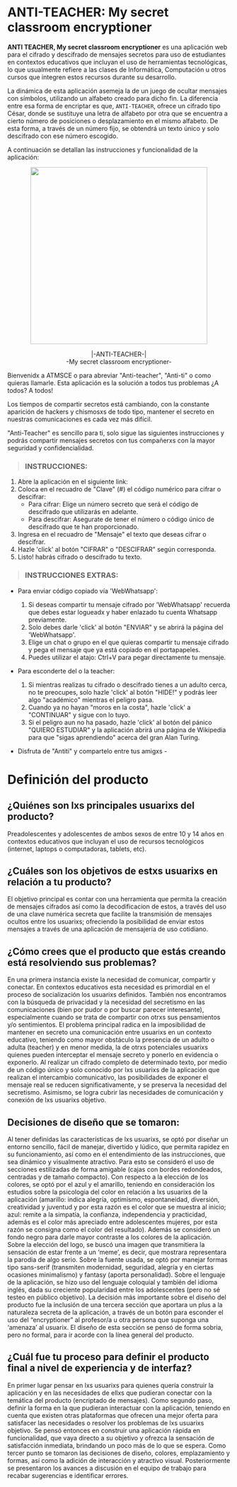 # ANTI-TEACHER: My secret classroom encryptioner

**ANTI TEACHER, My secret classroom encryptioner** es una aplicación web para el cifrado y descifrado de mensajes secretos para uso de estudiantes en contextos educativos que incluyan el uso de herramientas tecnológicas, lo que usualmente refiere a las clases de Informática, Computación u otros cursos que integren estos recursos durante su desarrollo. 

La dinámica de esta aplicación asemeja la de un juego de ocultar mensajes con símbolos, utilizando un alfabeto creado para dicho fin. La diferencia entre esa forma de encriptar es que, `ANTI-TEACHER`, ofrece un cifrado tipo César, donde se sustituye una letra de alfabeto por otra que se encuentra a cierto número de posiciones o desplazamiento en el mismo alfabeto. De esta forma, a través de un número fijo, se obtendrá un texto único y solo descifrado con ese número escogido.

A continuación se detallan las instrucciones y funcionalidad de la aplicación:

<p align="center"><img src="https://i.ibb.co/tcdkmq4/Anti-Teacher.png" width="400px"/></p>

<center>|-ANTI-TEACHER-|</center>
<center>-My secret classroom encryptioner-</center>

Bienvenidx a ATMSCE o para abreviar "Anti-teacher", "Anti-ti" o como quieras llamarle. Esta aplicación es la solución a todos tus problemas ¿A todos? A todos! 

Los tiempos de compartir secretos está cambiando, con la constante aparición de hackers y chismosxs de todo tipo, mantener el secreto en nuestras comunicaciones es cada vez más difícil.

"Anti-Teacher" es sencillo para ti, solo sigue las siguientes instrucciones y podrás compartir mensajes secretos con tus compañerxs con la mayor seguridad y confidencialidad.

> ### INSTRUCCIONES:
1. Abre la aplicación en el siguiente link:
2. Coloca en el recuadro de "Clave" (#) el código numérico para cifrar o descifrar:
    - Para cifrar: Elige un número secreto que será el código de descifrado que utilizarás en adelante.
    - Para descifrar: Asegurate de tener el número o código único de descifrado que te han proporcionado.
3. Ingresa en el recuadro de "Mensaje" el texto que deseas cifrar o descifrar.
4. Hazle 'click' al botón "CIFRAR" o "DESCIFRAR" según corresponda.
5. Listo! habrás cifrado o descifrado tu texto.

>### INSTRUCCIONES EXTRAS:
- Para enviar código copiado vía 'WebWhatsapp':
  1. Si deseas compartir tu mensaje cifrado por 'WebWhatsapp' recuerda que debes estar logueadx y haber enlazado tu cuenta Whatsapp previamente.
  2. Solo debes darle 'click' al botón "ENVIAR" y se abrirá la página del 'WebWhatsapp'.
  3. Elige un chat o grupo en el que quieras compartir tu mensaje cifrado y pega el mensaje que ya está copiado en el portapapeles.
  4. Puedes utilizar el atajo: Ctrl+V para pegar directamente tu mensaje.
- Para esconderte del o la teacher:
  1. Si mientras realizas tu cifrado o descifrado tienes a un adulto cerca, no te preocupes, solo hazle 'click' al botón "HIDE!" y podrás leer algo "académico" mientras el peligro pasa.
  2. Cuando ya no hayan "moros en la costa", hazle 'click' a "CONTINUAR" y sigue con lo tuyo.
  3. Si el peligro aun no ha pasado, hazle 'click' al botón del pánico "QUIERO ESTUDIAR" y la aplicación abrirá una página de Wikipedia para que "sigas aprendiendo" acerca del gran Alan Turing.

- Disfruta de "Antiti" y compartelo entre tus amigxs -

# Definición del producto

## ¿Quiénes son lxs principales usuarixs del producto?
Preadolescentes y adolescentes de ambos sexos de entre 10 y 14 años en contextos educativos que incluyan el uso de recursos tecnológicos (internet, laptops o computadoras, tablets, etc).

## ¿Cuáles son los objetivos de estxs usuarixs en relación a tu producto?
El objetivo principal es contar con una herramienta que permita la creación de mensajes cifrados así como la decodificacion de estos, a través del uso de una clave numérica secreta que facilite la transmisión de mensajes ocultos entre los usuarixs; ofreciendo la posibilidad de enviar estos mensajes a través de una aplicación de mensajería de uso cotidiano.

## ¿Cómo crees que el producto que estás creando está resolviendo sus problemas?
En una primera instancia  existe la necesidad de comunicar, compartir y conectar. En contextos educativos esta necesidad es primordial en el proceso de socialización los usuarixs definidos. También nos encontramos con la búsqueda de privacidad y la necesidad del secretismo en las comunicaciones (bien por pudor o por buscar parecer interesante), especialmente cuando se trata de compartir con otrxs sus pensamientos y/o sentimientos. El problema principal radica en la imposibilidad de mantener en secreto una comunicación entre usuarixs en un contexto educativo, teniendo como mayor obstáculo la presencia de un adulto o adulta  (teacher) y en menor medida, la de otrxs potenciales usuarixs quienes pueden interceptar el mensaje secreto y ponerlo en evidencia o exponerlo. Al realizar un cifrado  completo de determinado texto, por medio de un código único y solo conocido por lxs usuarixs de la aplicación que realizan el intercambio comunicativo, las posibilidades de exponer el mensaje real se reducen significativamente, y se preserva la necesidad del secretismo. Asimismo, se logra cubrir las necesidades de comunicación y conexión de lxs usuarixs objetivo.

## Decisiones de diseño que se tomaron:
Al tener definidas las características de lxs usuarixs, se optó por diseñar un entorno sencillo, fácil de manejar, divertido y lúdico, que permita rapidez en su funcionamiento, así como en el entendimiento de las instrucciones, que sea dinámico y visualmente atractivo. Para esto se consideró el uso de secciones estilizadas de forma amigable (cajas con bordes redondeados, centradas y de tamaño compacto). Con respecto a la elección de los colores, se optó por el azul y el amarillo, teniendo en consideración los estudios sobre la psicologia del color en relación a lxs usuarixs de la aplicación (amarillo: indica alegría, optimismo, espontaneidad, diversión, creatividad y juventud y por esta razón es el color que se muestra al inicio; azul: remite a la simpatía, la confianza, independencia y practicidad, además es el color más apreciado entre adolescentes mujeres, por esta razón se consigna como el color del resultado). Además se consideró un fondo negro para darle mayor contraste a los colores de la aplicación. Sobre la elección del logo, se buscó una imagen que transmitiera la sensación de estar frente a un ‘meme’, es decir, que mostrara representara la parodia de algo serio. Sobre la fuente usada, se optó por manejar formas tipo sans-serif (transmiten modernidad, seguridad, alegría y en ciertas ocasiones minimalismo) y fantasy (aporta personalidad). Sobre el lenguaje de la aplicación, se hizo uso del lenguaje coloquial y también del idioma inglés, dada su creciente popularidad entre los adolescentes (pero no sé testeo en público objetivo). La decisión más importante sobre el diseño del producto fue la inclusión de una tercera sección que aportara un plus a la naturaleza secreta de la aplicación, a través de un botón para esconder el uso del “encryptioner” al profesor/a u otra persona que suponga una ‘amenaza’ al usuarix. El diseño de esta sección se pensó de forma sobria, pero no formal, para ir acorde con la línea general del producto.

## ¿Cuál fue tu proceso para definir el producto final a nivel de experiencia y de interfaz?
En primer lugar pensar en lxs usuarixs para quienes quería construir la aplicación y en las necesidades de ellxs que pudieran conectar con la temática del producto (encriptado de mensajes). Como segundo paso, definir la forma en la que pudieran interactuar con la aplicación, teniendo en cuenta que existen otras plataformas que ofrecen una mejor oferta para satisfacer las necesidades o resolver los problemas de lxs usuarixs objetivo. Se pensó entonces en construir una aplicación rápida en funcionalidad, que vaya directo a su objetivo y ofrezca la sensación de satisfacción inmediata, brindando un poco más de lo que se espera. Como tercer punto se tomaron las decisiones de diseño, colores, emplazamiento y formas, así como la adición de interacción y atractivo visual. Posteriormente se presentaron los avances a discusión en el equipo de trabajo para recabar sugerencias e identificar errores.